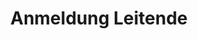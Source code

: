 ---
title: Anmeldung Leitende
description: Die anmeldung ist vorbei.
form: leitende
active: false
---